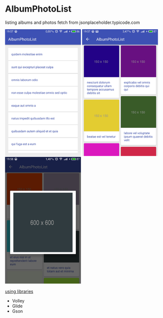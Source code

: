 # AlbumPhotoList
listing albums and photos fetch from jsonplaceholder.typicode.com

<p>
  <img src="https://github.com/sinancakir/AlbumPhotoList/blob/master/art/list_albums.jpg" width="250"/>
  <img src="https://github.com/sinancakir/AlbumPhotoList/blob/master/art/list_photos.jpg" width="250"/>
  <img src="https://github.com/sinancakir/AlbumPhotoList/blob/master/art/single_photo.jpg" width="250"/>
</p>

<u>using libraries</u>
<ul>
  <li>Volley</li>
  <li>Glide</li>
  <li>Gson</li>
</ul>

